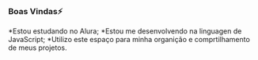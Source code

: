 ### Boas Vindas⚡

*Estou estudando no Alura;
*Estou me desenvolvendo na linguagen de JavaScript;
*Utilizo este espaço para minha organição e comprtilhamento de meus projetos.


